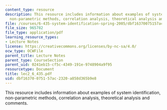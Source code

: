 ```yaml
---
content_type: resource
description: This resource includes information about examples of system identification,
  non-parametric methods, correlation analysis, theoretical analysis and comments.
file: /courses/6-435-system-identification-spring-2005/dbf16370075157ac2320a858d365b9e8_lec2_6_435.pdf
file_size: 965782
file_type: application/pdf
learning_resource_types:
- Lecture Notes
license: https://creativecommons.org/licenses/by-nc-sa/4.0/
ocw_type: OCWFile
parent_title: Lecture Notes
parent_type: CourseSection
parent_uid: 0241eb15-cf5c-4349-191e-9748904a9f95
resourcetype: Document
title: lec2_6_435.pdf
uid: dbf16370-0751-57ac-2320-a858d365b9e8
---
```

This resource includes information about examples of system identification, non-parametric methods, correlation analysis, theoretical analysis and comments.